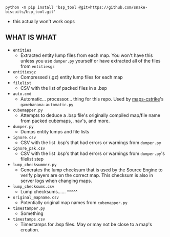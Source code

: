 `python -m pip install 'bsp_tool @git+https://github.com/snake-biscuits/bsp_tool.git'`
- this actually won't work oops

## WHAT IS WHAT
- `entities`
	- Extracted entity lump files from each map. You won't have this unless you use `dumper.py` yourself or have extracted all of the files from `entitiesgz`
- `entitiesgz`
	- Compressed (.gz) entity lump files for each map
- `filelist`
	- CSV with the list of packed files in a .bsp
- `auto.cmd`
	- Automatic... processor... thing for this repo. Used by [maps-cstrike](https://github.com/srcwr/maps-cstrike)'s `gamebanana-automatic.py`
- `cubemapper.py`
	- Attempts to deduce a .bsp file's originally compiled map/file name from packed cubemaps, .nav's, and more.
- `dumper.py`
	- Dumps entity lumps and file lists
- `ignore.csv`
	- CSV with the list .bsp's that had errors or warnings from `dumper.py`
- `ignore_pak.csv`
	- CSV with the list .bsp's that had errors or warnings from `dumper.py`'s filelist step
- `lump_checksummer.py`
	- Generates the lump checksum that is used by the Source Engine to verify players are on the correct map. This checksum is also in server logs when changing maps.
- `lump_checksums.csv`
	- Lump checksums...... ^^^^^
- `original_mapname.csv`
	- Potentially original map names from `cubemapper.py`
- `timestamper.py`
	- Something
- `timestamps.csv`
	- Timestamps for .bsp files. May or may not be close to a map's creation.
